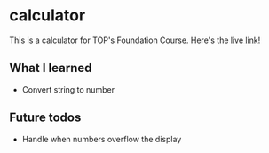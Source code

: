 # calculator

This is a calculator for TOP's Foundation Course. Here's the [live link](https://burntraisin.github.io/calculator/)!

## What I learned

* Convert string to number

## Future todos

* Handle when numbers overflow the display